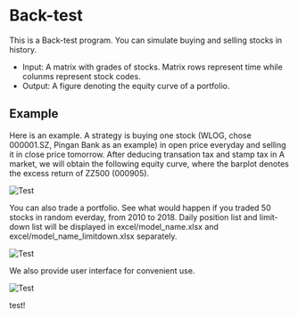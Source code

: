 # Back-test
This is a Back-test program. You can simulate buying and selling stocks in history.
+ Input: A matrix with grades of stocks. Matrix rows represent time while colunms represent stock codes.
+ Output: A figure denoting the equity curve of a portfolio.

## Example
Here is an example. A strategy is buying one stock (WLOG, chose 000001.SZ, Pingan Bank as an example) in open price everyday and selling it in close price tomorrow. After deducing transation tax and stamp tax in A market, we will obtain the following equity curve, where the barplot 
denotes the excess return of ZZ500 (000905).

![Test](https://github.com/Hilbert1984/Back-test/blob/master/figure/000001.SZ.jpg)

You can also trade a portfolio. See what would happen if you traded 50 stocks in random everday, from 2010 to 2018. Daily position list and limit-down list will be displayed in excel/model_name.xlsx and excel/model_name_limitdown.xlsx separately.

![Test](https://github.com/Hilbert1984/Back-test/blob/master/figure/random.jpg)

We also provide user interface for convenient use.

![Test](https://github.com/Hilbert1984/Back-test/blob/master/figure/UI.png)

test!